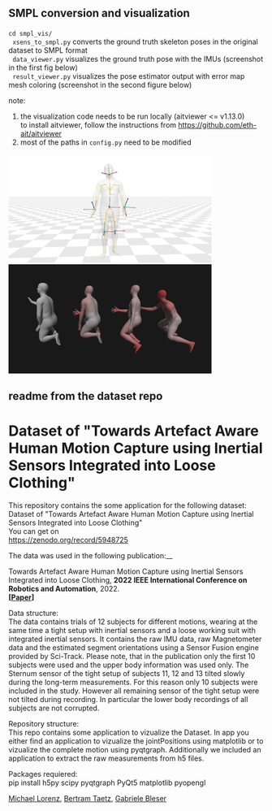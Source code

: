 ## SMPL conversion and visualization

`cd smpl_vis/`\
&nbsp;&nbsp;`xsens_to_smpl.py` converts the ground truth skeleton poses in the original dataset to SMPL format\
&nbsp;&nbsp;`data_viewer.py` visualizes the ground truth pose with the IMUs (screenshot in the first fig below)\
&nbsp;&nbsp;`result_viewer.py` visualizes the pose estimator output with error map mesh coloring (screenshot in the second figure below)

note:
1. the visualization code needs to be run locally (aitviewer <=  v1.13.0)\
to install aitviewer, follow the instructions from https://github.com/eth-ait/aitviewer
2. most of the paths in `config.py` need to be modified

<img src="media/smpl_imu.png" alt="smpl_imu" width="400"/>\
<img src="media/pe_error.png" alt="smpl_imu" width="400"/>

## readme from the dataset repo

# Dataset of "Towards Artefact Aware Human Motion Capture using Inertial Sensors Integrated into Loose Clothing"

This repository contains the some application for the following dataset:
Dataset of "Towards Artefact Aware Human Motion Capture using Inertial Sensors Integrated into Loose Clothing"  
You can get on  
https://zenodo.org/record/5948725   

The data was used in the following publication:__

Towards Artefact Aware Human Motion Capture using Inertial Sensors Integrated into Loose Clothing, **2022 IEEE International Conference on Robotics and Automation**, 2022.  
 **[[Paper](https://www.researchgate.net/publication/359617608_Towards_Artefact_Aware_Human_Motion_Capture_using_Inertial_Sensors_Integrated_into_Loose_Clothing)]** 
   

Data structure:  
The data contains trials of 12 subjects for different motions, wearing at the same time a tight setup with inertial sensors and a loose working suit with integrated inertial sensors. It contains the raw IMU data, raw Magnetometer data and the estimated segment orientations using a Sensor Fusion engine provided by Sci-Track.
Please note, that in the publication only the first 10 subjects were used and the upper body information was used only. The Sternum sensor of the tight setup of subjects 11, 12 and 13  tilted slowly during the long-term measurements. For this reason only 10 subjects were included in the study. However all remaining sensor of the tight setup were not tilted during recording. In particular the lower body recordings of all subjects are not corrupted.   

Repository structure:  
This repo contains some application to vizualize the Dataset. In app you either find an application to vizualize the jointPositions using matplotlib or to vizualize the complete motion using pyqtgraph.
Additionally we included an application to extract the raw measurements from h5 files.

Packages requiered:  
pip install h5py scipy pyqtgraph PyQt5 matplotlib pyopengl
      
 [Michael Lorenz](https://agw.cs.uni-kl.de/en/team), [Bertram Taetz](https://av.dfki.de/members/taetz/), [Gabriele Bleser](https://av.dfki.de/members/bleser/)  

 

